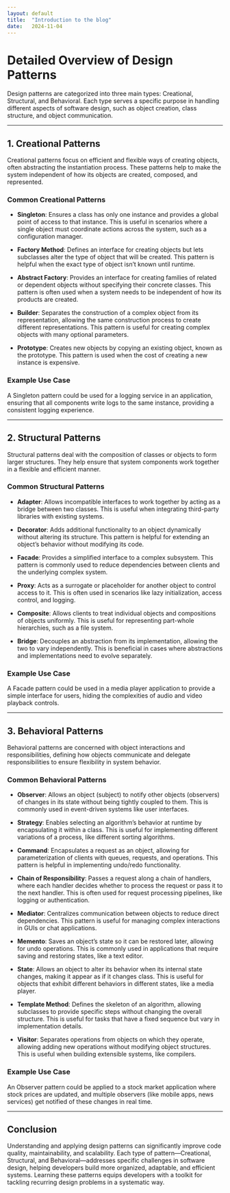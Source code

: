 ```yaml
---
layout: default
title:  "Introduction to the blog"
date:   2024-11-04
---
```


# Detailed Overview of Design Patterns

Design patterns are categorized into three main types: Creational, Structural, and Behavioral. Each type serves a specific purpose in handling different aspects of software design, such as object creation, class structure, and object communication.

---

## 1. Creational Patterns

Creational patterns focus on efficient and flexible ways of creating objects, often abstracting the instantiation process. These patterns help to make the system independent of how its objects are created, composed, and represented.

### Common Creational Patterns

- **Singleton**: Ensures a class has only one instance and provides a global point of access to that instance. This is useful in scenarios where a single object must coordinate actions across the system, such as a configuration manager.

- **Factory Method**: Defines an interface for creating objects but lets subclasses alter the type of object that will be created. This pattern is helpful when the exact type of object isn’t known until runtime.

- **Abstract Factory**: Provides an interface for creating families of related or dependent objects without specifying their concrete classes. This pattern is often used when a system needs to be independent of how its products are created.

- **Builder**: Separates the construction of a complex object from its representation, allowing the same construction process to create different representations. This pattern is useful for creating complex objects with many optional parameters.

- **Prototype**: Creates new objects by copying an existing object, known as the prototype. This pattern is used when the cost of creating a new instance is expensive.

### Example Use Case
A Singleton pattern could be used for a logging service in an application, ensuring that all components write logs to the same instance, providing a consistent logging experience.

---

## 2. Structural Patterns

Structural patterns deal with the composition of classes or objects to form larger structures. They help ensure that system components work together in a flexible and efficient manner.

### Common Structural Patterns

- **Adapter**: Allows incompatible interfaces to work together by acting as a bridge between two classes. This is useful when integrating third-party libraries with existing systems.

- **Decorator**: Adds additional functionality to an object dynamically without altering its structure. This pattern is helpful for extending an object’s behavior without modifying its code.

- **Facade**: Provides a simplified interface to a complex subsystem. This pattern is commonly used to reduce dependencies between clients and the underlying complex system.

- **Proxy**: Acts as a surrogate or placeholder for another object to control access to it. This is often used in scenarios like lazy initialization, access control, and logging.

- **Composite**: Allows clients to treat individual objects and compositions of objects uniformly. This is useful for representing part-whole hierarchies, such as a file system.

- **Bridge**: Decouples an abstraction from its implementation, allowing the two to vary independently. This is beneficial in cases where abstractions and implementations need to evolve separately.

### Example Use Case
A Facade pattern could be used in a media player application to provide a simple interface for users, hiding the complexities of audio and video playback controls.

---

## 3. Behavioral Patterns

Behavioral patterns are concerned with object interactions and responsibilities, defining how objects communicate and delegate responsibilities to ensure flexibility in system behavior.

### Common Behavioral Patterns

- **Observer**: Allows an object (subject) to notify other objects (observers) of changes in its state without being tightly coupled to them. This is commonly used in event-driven systems like user interfaces.

- **Strategy**: Enables selecting an algorithm’s behavior at runtime by encapsulating it within a class. This is useful for implementing different variations of a process, like different sorting algorithms.

- **Command**: Encapsulates a request as an object, allowing for parameterization of clients with queues, requests, and operations. This pattern is helpful in implementing undo/redo functionality.

- **Chain of Responsibility**: Passes a request along a chain of handlers, where each handler decides whether to process the request or pass it to the next handler. This is often used for request processing pipelines, like logging or authentication.

- **Mediator**: Centralizes communication between objects to reduce direct dependencies. This pattern is useful for managing complex interactions in GUIs or chat applications.

- **Memento**: Saves an object’s state so it can be restored later, allowing for undo operations. This is commonly used in applications that require saving and restoring states, like a text editor.

- **State**: Allows an object to alter its behavior when its internal state changes, making it appear as if it changes class. This is useful for objects that exhibit different behaviors in different states, like a media player.

- **Template Method**: Defines the skeleton of an algorithm, allowing subclasses to provide specific steps without changing the overall structure. This is useful for tasks that have a fixed sequence but vary in implementation details.

- **Visitor**: Separates operations from objects on which they operate, allowing adding new operations without modifying object structures. This is useful when building extensible systems, like compilers.

### Example Use Case
An Observer pattern could be applied to a stock market application where stock prices are updated, and multiple observers (like mobile apps, news services) get notified of these changes in real time.

---

## Conclusion

Understanding and applying design patterns can significantly improve code quality, maintainability, and scalability. Each type of pattern—Creational, Structural, and Behavioral—addresses specific challenges in software design, helping developers build more organized, adaptable, and efficient systems. Learning these patterns equips developers with a toolkit for tackling recurring design problems in a systematic way.
